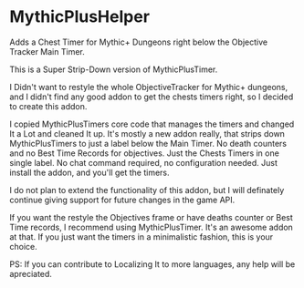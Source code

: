 # MythicPlusHelper
Adds a Chest Timer for Mythic+ Dungeons right below the Objective Tracker Main Timer.

This is a Super Strip-Down version of MythicPlusTimer.

I Didn't want to restyle the whole ObjectiveTracker for Mythic+ dungeons, and I didn't find any good addon to get the chests timers right, so I decided to create this addon.

I copied MythicPlusTimers core code that manages the timers and changed It a Lot and cleaned It up. It's mostly a new addon really, that strips down MythicPlusTimers to just a label below the Main Timer. No death counters and no Best Time Records for objectives. Just the Chests Timers in one single label. No chat command required, no configuration needed. Just install the addon, and you'll get the timers.

I do not plan to extend the functionality of this addon, but I will definately continue giving support for future changes in the game API.

If you want the restyle the Objectives frame or have deaths counter or Best Time records, I recommend using MythicPlusTimer. It's an awesome addon at that. If you just want the timers in a minimalistic fashion, this is your choice.

PS: If you can contribute to Localizing It to more languages, any help will be apreciated.
